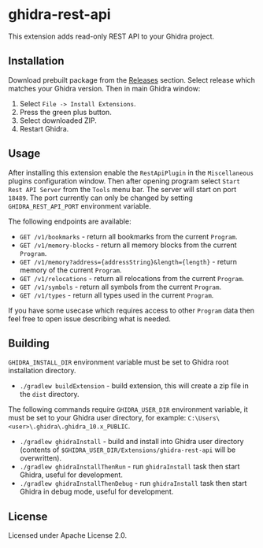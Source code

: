 ghidra-rest-api
===============

This extension adds read-only REST API to your Ghidra project.

## Installation

Download prebuilt package from the [Releases](https://github.com/kotcrab/ghidra-rest-api/releases) section. Select release which matches
your Ghidra version. Then in main Ghidra window:
1. Select `File -> Install Extensions`.
2. Press the green plus button.
3. Select downloaded ZIP.
4. Restart Ghidra.

## Usage

After installing this extension enable the `RestApiPlugin` in the `Miscellaneous` plugins configuration window.
Then after opening program select `Start Rest API Server` from the `Tools` menu bar. The server will start on port `18489`.
The port currently can only be changed by setting `GHIDRA_REST_API_PORT` environment variable.

The following endpoints are available:

- `GET /v1/bookmarks` - return all bookmarks from the current `Program`.
- `GET /v1/memory-blocks` - return all memory blocks from the current `Program`.
- `GET /v1/memory?address={addressString}&length={length}` - return memory of the current `Program`.
- `GET /v1/relocations` - return all relocations from the current `Program`.
- `GET /v1/symbols` - return all symbols from the current `Program`.
- `GET /v1/types` - return all types used in the current `Program`.

If you have some usecase which requires access to other `Program` data then feel free to open issue describing what is needed.

## Building

`GHIDRA_INSTALL_DIR` environment variable must be set to Ghidra root installation directory.

- `./gradlew buildExtension` - build extension, this will create a zip file in the `dist` directory.

The following commands require `GHIDRA_USER_DIR` environment variable, it must be set to your Ghidra user
directory, for example: `C:\Users\<user>\.ghidra\.ghidra_10.x_PUBLIC`.

- `./gradlew ghidraInstall` - build and install into Ghidra user directory (contents of `$GHIDRA_USER_DIR/Extensions/ghidra-rest-api` will be overwritten).
- `./gradlew ghidraInstallThenRun` - run `ghidraInstall` task then start Ghidra, useful for development.
- `./gradlew ghidraInstallThenDebug` - run `ghidraInstall` task then start Ghidra in debug mode, useful for development.

## License

Licensed under Apache License 2.0.
